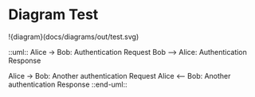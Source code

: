 # Diagram Test

!{diagram}(docs/diagrams/out/test.svg)

::uml::
Alice -> Bob: Authentication Request
Bob --> Alice: Authentication Response

Alice -> Bob: Another authentication Request
Alice <-- Bob: Another authentication Response
::end-uml::
